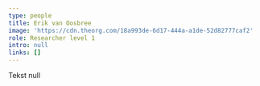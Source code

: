 ```yaml
---
type: people
title: Erik van Oosbree
image: 'https://cdn.theorg.com/18a993de-6d17-444a-a1de-52d82777caf2'
role: Researcher level 1
intro: null
links: []
---
```

Tekst null
